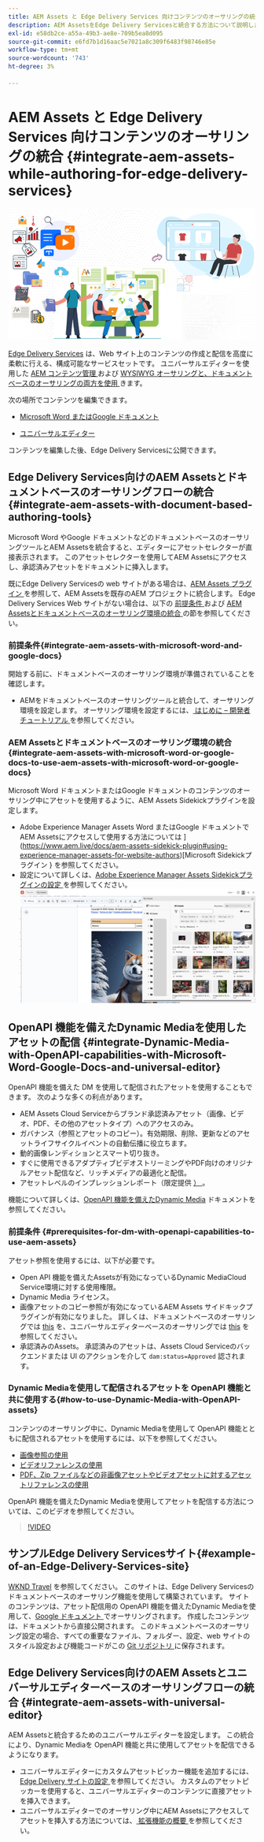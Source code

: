 ```yaml
---
title: AEM Assets と Edge Delivery Services 向けコンテンツのオーサリングの統合
description: AEM AssetsをEdge Delivery Servicesと統合する方法について説明します。 この統合により、AEM AssetsとMicrosoft Word およびGoogle ドキュメントを統合したり、AEM Assetsと Universal Editor を統合したり、Dynamic Mediaと OpenAPI 機能と Universal Editor を統合したり、Dynamic Mediaと OpenAPI 機能をMicrosoft Word およびGoogle ドキュメントと統合したりできます。
exl-id: e58db2ce-a55a-49b3-ae8e-709b5ea8d095
source-git-commit: e6fd7b1d16aac5e7021a8c309f6483f98746e85e
workflow-type: tm+mt
source-wordcount: '743'
ht-degree: 3%

---
```


# AEM Assets と Edge Delivery Services 向けコンテンツのオーサリングの統合 {#integrate-aem-assets-while-authoring-for-edge-delivery-services}

![EDS2](/help/assets/assets/EDS2.png)

[Edge Delivery Services](https://experienceleague.adobe.com/ja/docs/experience-manager-cloud-service/content/edge-delivery/overview) は、Web サイト上のコンテンツの作成と配信を高度に柔軟に行える、構成可能なサービスセットです。 ユニバーサルエディターを使用した [AEM コンテンツ管理 ](/help/sites-cloud/authoring/author-publish.md) および [WYSIWYG オーサリングと、ドキュメントベースのオーサリングの両方を使用 ](https://experienceleague.adobe.com/en/docs/experience-manager-cloud-service/content/edge-delivery/wysiwyg-authoring/authoring) きます。

次の場所でコンテンツを編集できます。

* [Microsoft Word またはGoogle ドキュメント](#integrate-aem-assets-with-document-based-authoring-tools)

* [ユニバーサルエディター](#integrate-aem-assets-with-universal-editor)

コンテンツを編集した後、Edge Delivery Servicesに公開できます。

## Edge Delivery Services向けのAEM Assetsとドキュメントベースのオーサリングフローの統合 {#integrate-aem-assets-with-document-based-authoring-tools}

Microsoft Word やGoogle ドキュメントなどのドキュメントベースのオーサリングツールとAEM Assetsを統合すると、エディターにアセットセレクターが直接表示されます。 このアセットセレクターを使用してAEM Assetsにアクセスし、承認済みアセットをドキュメントに挿入します。

既にEdge Delivery Servicesの web サイトがある場合は、[AEM Assets プラグイン ](https://github.com/adobe-rnd/aem-assets-plugin/blob/main/README.md) を参照して、AEM Assetsを既存のAEM プロジェクトに統合します。 Edge Delivery Services Web サイトがない場合は、以下の [ 前提条件 ](#integrate-aem-assets-with-microsoft-word-and-google-docs) および [AEM Assetsとドキュメントベースのオーサリング環境の統合 ](#integrate-aem-assets-with-microsoft-word-or-google-docs-to-use-aem-assets-with-microsoft-word-or-google-docs) の節を参照してください。

### 前提条件{#integrate-aem-assets-with-microsoft-word-and-google-docs}

開始する前に、ドキュメントベースのオーサリング環境が準備されていることを確認します。

* AEMをドキュメントベースのオーサリングツールと統合して、オーサリング環境を設定します。 オーサリング環境を設定するには、[ はじめに – 開発者チュートリアル ](https://www.aem.live/developer/tutorial) を参照してください。

### AEM Assetsとドキュメントベースのオーサリング環境の統合{#integrate-aem-assets-with-microsoft-word-or-google-docs-to-use-aem-assets-with-microsoft-word-or-google-docs}

Microsoft Word ドキュメントまたはGoogle ドキュメントのコンテンツのオーサリング中にアセットを使用するように、AEM Assets Sidekickプラグインを設定します。

* Adobe Experience Manager Assets Word またはGoogle ドキュメントでAEM Assetsにアクセスして使用する方法については ](https://www.aem.live/docs/aem-assets-sidekick-plugin#using-experience-manager-assets-for-website-authors)[Microsoft Sidekickプラグイン } を参照してください。
* 設定について詳しくは、[Adobe Experience Manager Assets Sidekickプラグインの設定 ](https://www.aem.live/developer/configuring-aem-assets-sidekick-plugin) を参照してください。
  ![my-assets-sidebar](/help/assets/assets/my-assets-sidebar.png)

## OpenAPI 機能を備えたDynamic Mediaを使用したアセットの配信 {#integrate-Dynamic-Media-with-OpenAPI-capabilities-with-Microsoft-Word-Google-Docs-and-universal-editor}

OpenAPI 機能を備えた DM を使用して配信されたアセットを使用することもできます。 次のような多くの利点があります。

* AEM Assets Cloud Serviceからブランド承認済みアセット（画像、ビデオ、PDF、その他のアセットタイプ）へのアクセスのみ。
* ガバナンス（参照とアセットのコピー）。有効期限、削除、更新などのアセットライフサイクルイベントの自動伝播に役立ちます。
* 動的画像レンディションとスマート切り抜き。
* すぐに使用できるアダプティブビデオストリーミングやPDF向けのオリジナルアセット配信など、リッチメディアの最適化と配信。
* アセットレベルのインプレッションレポート（限定提供 [） ](/help/assets/manage-reports-assets-view.md#dynamic-media-delivery-reports)。

機能について詳しくは、[OpenAPI 機能を備えたDynamic Media](https://experienceleague.adobe.com/en/docs/experience-manager-cloud-service/content/assets/dynamicmedia/dynamic-media-open-apis/dynamic-media-open-apis-overview) ドキュメントを参照してください。

### 前提条件 {#prerequisites-for-dm-with-openapi-capabilities-to-use-aem-assets}

アセット参照を使用するには、以下が必要です。

* Open API 機能を備えたAssetsが有効になっているDynamic MediaCloud Service環境に対する使用権限。
* Dynamic Media ライセンス。
* 画像アセットのコピー参照が有効になっているAEM Assets サイドキックプラグインが有効になりました。 詳しくは、ドキュメントベースのオーサリングでは [this](https://www.aem.live/developer/configuring-aem-assets-sidekick-plugin#copymode) を、ユニバーサルエディターベースのオーサリングでは [this](https://developer.adobe.com/uix/docs/extension-manager/extension-developed-by-adobe/configurable-asset-picker/#extension-overview) を参照してください。
* 承認済みのAssets。 承認済みのアセットは、Assets Cloud Serviceのバックエンドまたは UI のアクションを介して `dam:status=Approved` 認されます。

### Dynamic Mediaを使用して配信されるアセットを OpenAPI 機能と共に使用する{#how-to-use-Dynamic-Media-with-OpenAPI-assets}

コンテンツのオーサリング中に、Dynamic Mediaを使用して OpenAPI 機能とともに配信されるアセットを使用するには、以下を参照してください。

* [ 画像参照の使用 ](https://www.aem.live/docs/aem-assets-sidekick-plugin#using-image-references-when-authoring-content)
* [ ビデオリファレンスの使用 ](https://www.aem.live/docs/aem-assets-sidekick-plugin#using-video-references-when-authoring-content)
* [PDF、Zip ファイルなどの非画像アセットやビデオアセットに対するアセットリファレンスの使用 ](https://www.aem.live/docs/aem-assets-sidekick-plugin#using-asset-references-for-pdf-zip-etc-when-authoring-content)

OpenAPI 機能を備えたDynamic Mediaを使用してアセットを配信する方法については、このビデオを参照してください。

>[!VIDEO](https://video.tv.adobe.com/v/3441155)

## サンプルEdge Delivery Servicesサイト{#example-of-an-Edge-Delivery-Services-site}

[WKND Travel](https://aem-dynamicmedia-demo--dm--hlxsites.aem.live/travel-hospitality/wknd-trvl-home) を参照してください。 このサイトは、Edge Delivery Servicesのドキュメントベースのオーサリング機能を使用して構築されています。 サイトのコンテンツは、アセット配信用の OpenAPI 機能を備えたDynamic Mediaを使用して、[Google ドキュメント ](https://drive.google.com/drive/folders/1HCCHRWp4HJIXW_cUv5cRDQ5DzzqiZsXT) でオーサリングされます。 作成したコンテンツは、ドキュメントから直接公開されます。 このドキュメントベースのオーサリング設定の場合、すべての重要なファイル、フォルダー、設定、web サイトのスタイル設定および機能コードがこの [Git リポジトリ ](https://github.com/hlxsites/franklin-assets-selector/tree/aem-dynamicmedia-demo/blocks) に保存されます。

## Edge Delivery Services向けのAEM Assetsとユニバーサルエディターベースのオーサリングフローの統合 {#integrate-aem-assets-with-universal-editor}

AEM Assetsと統合するためのユニバーサルエディターを設定します。 この統合により、Dynamic Mediaを OpenAPI 機能と共に使用してアセットを配信できるようになります。

* ユニバーサルエディターにカスタムアセットピッカー機能を追加するには、[Edge Delivery サイトの設定 ](https://developer.adobe.com/uix/docs/extension-manager/extension-developed-by-adobe/configurable-asset-picker/#configuration-in-edge-delivery-site) を参照してください。 カスタムのアセットピッカーを使用すると、ユニバーサルエディターのコンテンツに直接アセットを挿入できます。
* ユニバーサルエディターでのオーサリング中にAEM Assetsにアクセスしてアセットを挿入する方法については、[ 拡張機能の概要 ](https://developer.adobe.com/uix/docs/extension-manager/extension-developed-by-adobe/configurable-asset-picker/#extension-overview) を参照してください。
